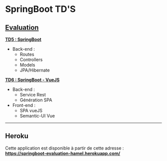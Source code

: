 SpringBoot TD'S
=================

 **[Evaluation](https://github.com/McFlyOL/springboot-tds/tree/evaluation)**
 -----------------
 
 **[TD5 : SpringBoot](https://github.com/McFlyOL/springboot-tds/tree/td5)**

 * Back-end :
   * Routes
   * Controllers
   * Models
   * JPA/Hibernate
 
 **[TD6 : SpringBoot - VueJS]()**

 * Back-end :
   * Service Rest
   * Génération SPA
 * Front-end :
   * SPA vueJS
   * Semantic-UI Vue

 ------------------------
 **Heroku**
 -----------------
 
Cette application est disponible à partir de cette adresse : **https://springboot-evaluation-hamel.herokuapp.com/**
